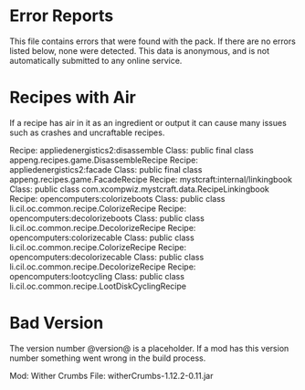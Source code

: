# Error Reports

This file contains errors that were found with the pack. If there are no errors
listed below, none were detected. This data is anonymous, and is not
automatically submitted to any online service.

# Recipes with Air

If a recipe has air in it as an ingredient or output it can cause many issues
such as crashes and uncraftable recipes.

Recipe: appliedenergistics2:disassemble Class: public final class appeng.recipes.game.DisassembleRecipe
Recipe: appliedenergistics2:facade Class: public final class appeng.recipes.game.FacadeRecipe
Recipe: mystcraft:internal/linkingbook Class: public class com.xcompwiz.mystcraft.data.RecipeLinkingbook
Recipe: opencomputers:colorizeboots Class: public class li.cil.oc.common.recipe.ColorizeRecipe
Recipe: opencomputers:decolorizeboots Class: public class li.cil.oc.common.recipe.DecolorizeRecipe
Recipe: opencomputers:colorizecable Class: public class li.cil.oc.common.recipe.ColorizeRecipe
Recipe: opencomputers:decolorizecable Class: public class li.cil.oc.common.recipe.DecolorizeRecipe
Recipe: opencomputers:lootcycling Class: public class li.cil.oc.common.recipe.LootDiskCyclingRecipe

# Bad Version

The version number @version@ is a placeholder. If a mod has this version number
something went wrong in the build process.

Mod: Wither Crumbs File: witherCrumbs-1.12.2-0.11.jar